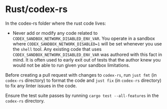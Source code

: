 # Rust/codex-rs

In the codex-rs folder where the rust code lives:

- Never add or modify any code related to `CODEX_SANDBOX_NETWORK_DISABLED_ENV_VAR`. You operate in a sandbox where `CODEX_SANDBOX_NETWORK_DISABLED=1` will be set whenever you use the `shell` tool. Any existing code that uses `CODEX_SANDBOX_NETWORK_DISABLED_ENV_VAR` was authored with this fact in mind. It is often used to early exit out of tests that the author knew you would not be able to run given your sandbox limitations.

Before creating a pull request with changes to `codex-rs`, run `just fmt` (in `codex-rs` directory) to format the code and `just fix` (in `codex-rs` directory) to fix any linter issues in the code.

Ensure the test suite passes by running `cargo test --all-features` in the `codex-rs` directory.
